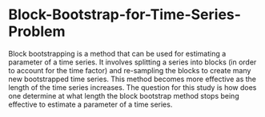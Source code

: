 # Block-Bootstrap-for-Time-Series-Problem
Block bootstrapping is a method that can be used for estimating a parameter of a time
series. It involves splitting a series into blocks (in order to account for the time
factor) and re-sampling the blocks to create many new bootstrapped time series.
This method becomes more effective as the length of the time series increases. 
The question for this study is how does one determine at what length the block
bootstrap method stops being effective to estimate a parameter of a time
series.
